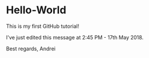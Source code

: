 # Hello-World

This is my first GitHub tutorial!

I've just edited this message at 2:45 PM - 17th May 2018.

Best regards,
Andrei
